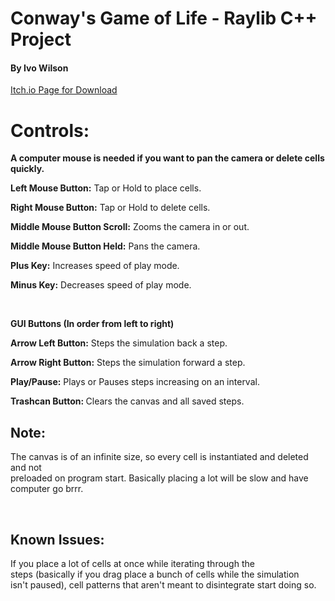 ﻿<h1>Conway's Game of Life - Raylib C++ Project</h1>
<h4>By Ivo Wilson</h4>

<a href="https://theonlypuggo.itch.io/conways-game-of-life">Itch.io Page for Download</a>

<h1>Controls:</h1>
<p><b>A computer mouse is needed if you want to pan the camera or delete cells quickly.</b></p>
<p><b>Left Mouse Button:</b> Tap or Hold to place cells.</p>
<p><b>Right Mouse Button:</b> Tap or Hold to delete cells.</p>
<p><b>Middle Mouse Button Scroll:</b> Zooms the camera in or out.</p>
<p><b>Middle Mouse Button Held:</b> Pans the camera.</p>
<p><b>Plus Key:</b> Increases speed of play mode.</p>
<p><b>Minus Key:</b> Decreases speed of play mode.</p>

<br>

<p><b>GUI Buttons (In order from left to right)</b></p>
<p><b>Arrow Left Button:</b> Steps the simulation back a step.</p>
<p><b>Arrow Right Button:</b> Steps the simulation forward a step.</p>
<p><b>Play/Pause:</b> Plays or Pauses steps increasing on an interval.</p>
<p><b>Trashcan Button: </b>Clears the canvas and all saved steps.</p>

<h2>Note:</h2>
<p>The canvas is of an infinite size, so every cell is instantiated and deleted and not
<br>preloaded on program start. Basically placing a lot will be slow and have computer go brrr.</p>

<br>

<h2>Known Issues:</h2>
<p>If you place a lot of cells at once while iterating through the 
<br>steps (basically if you drag place a bunch of cells while the simulation 
<br>isn't paused), cell patterns that aren't meant to disintegrate start doing so.</p>
